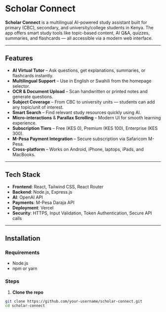 # Scholar Connect

**Scholar Connect** is a multilingual AI-powered study assistant built for primary (CBC), secondary, and university/college students in Kenya. The app offers smart study tools like topic-based content, AI Q&A, quizzes, summaries, and flashcards — all accessible via a modern web interface.

---

## Features

- **AI Virtual Tutor** – Ask questions, get explanations, summaries, or flashcards instantly.
- **Multilingual Support** – Use in English or Swahili from the homepage selector.
- **OCR & Document Upload** – Scan handwritten or printed notes and generate questions.
- **Subject Coverage** – From CBC to university units — students can add any topic/unit of interest.
- **Smart Search** – Find relevant study resources quickly using AI.
- **Micro-interactions** & **Parallax Scrolling** – Modern UI for smooth learning experience.
- **Subscription Tiers** – Free (KES 0), Premium (KES 100), Enterprise (KES 300).
- **M-Pesa Payment Integration** – Secure subscription via Safaricom M-Pesa.
- **Cross-platform** – Works on Android, iPhone, laptops, iPads, and MacBooks.

---

## Tech Stack

- **Frontend**: React, Tailwind CSS, React Router
- **Backend**: Node.js, Express.js
- **AI**: OpenAI API
- **Payments**: M-Pesa Daraja API
- **Deployment**: Vercel
- **Security**: HTTPS, Input Validation, Token Authentication, Secure API calls

---

## Installation

### Requirements

- Node.js
- npm or yarn

### Steps

1. **Clone the repo**

```bash
git clone https://github.com/your-username/scholar-connect.git
cd scholar-connect
